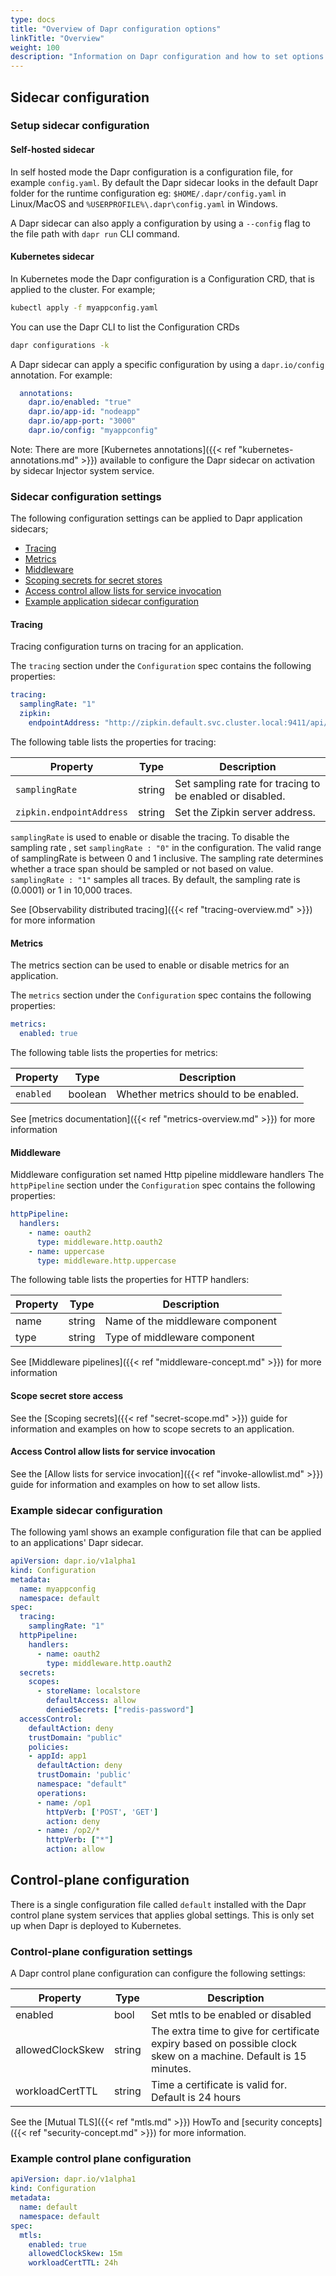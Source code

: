 ```yaml
---
type: docs
title: "Overview of Dapr configuration options"
linkTitle: "Overview"
weight: 100
description: "Information on Dapr configuration and how to set options for your application"
---
```


## Sidecar configuration

### Setup sidecar configuration

#### Self-hosted sidecar
In self hosted mode the Dapr configuration is a configuration file, for example `config.yaml`. By default the Dapr sidecar looks in the default Dapr folder for the runtime configuration eg: `$HOME/.dapr/config.yaml` in Linux/MacOS and `%USERPROFILE%\.dapr\config.yaml` in Windows.

A Dapr sidecar can also apply a configuration by using a `--config` flag to the file path with `dapr run` CLI command.

#### Kubernetes sidecar
In Kubernetes mode the Dapr configuration is a Configuration CRD, that is applied to the cluster. For example;

```bash
kubectl apply -f myappconfig.yaml
```

You can use the Dapr CLI to list the Configuration CRDs

```bash
dapr configurations -k
```

A Dapr sidecar can apply a specific configuration by using a `dapr.io/config` annotation. For example:

```yml
  annotations:
    dapr.io/enabled: "true"
    dapr.io/app-id: "nodeapp"
    dapr.io/app-port: "3000"
    dapr.io/config: "myappconfig"
```
Note: There are more [Kubernetes annotations]({{< ref "kubernetes-annotations.md" >}}) available to configure the Dapr sidecar on activation by sidecar Injector system service.

### Sidecar configuration settings

The following configuration settings can be applied to Dapr application sidecars;
- [Tracing](#tracing)
- [Metrics](#metrics)
- [Middleware](#middleware)
- [Scoping secrets for secret stores](#scoping-secrets-for-secret-stores)
- [Access control allow lists for service invocation](#access-control-allow-lists-for-service-invocation)
- [Example application sidecar configuration](#example-application-sidecar-configuration)

#### Tracing

Tracing configuration turns on tracing for an application.

The `tracing` section under the `Configuration` spec contains the following properties:

```yml
tracing:
  samplingRate: "1"
  zipkin:
    endpointAddress: "http://zipkin.default.svc.cluster.local:9411/api/v2/spans"
```

The following table lists the properties for tracing:

| Property                 | Type   | Description                                              |
| ------------------------ | ------ | -------------------------------------------------------- |
| `samplingRate`           | string | Set sampling rate for tracing to be enabled or disabled. |
| `zipkin.endpointAddress` | string | Set the Zipkin server address.                           |


`samplingRate` is used to enable or disable the tracing. To disable the sampling rate , set `samplingRate : "0"` in the configuration. The valid range of samplingRate is between 0 and 1 inclusive. The sampling rate determines whether a trace span should be sampled or not based on value. `samplingRate : "1"` samples all traces. By default, the sampling rate is (0.0001) or 1 in 10,000 traces.

See [Observability distributed tracing]({{< ref "tracing-overview.md" >}}) for more information

#### Metrics

The metrics section can be used to enable or disable metrics for an application.

The `metrics` section under the `Configuration` spec contains the following properties:

```yml
metrics:
  enabled: true
```

The following table lists the properties for metrics:

| Property  | Type    | Description                           |
| --------- | ------- | ------------------------------------- |
| `enabled` | boolean | Whether metrics should to be enabled. |

See [metrics documentation]({{< ref "metrics-overview.md" >}}) for more information

#### Middleware

Middleware configuration set named Http pipeline middleware handlers The `httpPipeline` section under the `Configuration` spec contains the following properties:

```yml
httpPipeline:
  handlers:
    - name: oauth2
      type: middleware.http.oauth2
    - name: uppercase
      type: middleware.http.uppercase
```

The following table lists the properties for HTTP handlers:

| Property | Type   | Description                      |
| -------- | ------ | -------------------------------- |
| name     | string | Name of the middleware component |
| type     | string | Type of middleware component     |

See [Middleware pipelines]({{< ref "middleware-concept.md" >}}) for more information

#### Scope secret store access

See the [Scoping secrets]({{< ref "secret-scope.md" >}}) guide for information and examples on how to scope secrets to an application.

#### Access Control allow lists for service invocation

See the [Allow lists for service invocation]({{< ref "invoke-allowlist.md" >}}) guide for information and examples on how to set allow lists.

### Example sidecar configuration
The following yaml shows an example configuration file that can be applied to an applications' Dapr sidecar.

```yml
apiVersion: dapr.io/v1alpha1
kind: Configuration
metadata:
  name: myappconfig
  namespace: default
spec:
  tracing:
    samplingRate: "1"
  httpPipeline:
    handlers:
      - name: oauth2
        type: middleware.http.oauth2
  secrets:
    scopes:
      - storeName: localstore
        defaultAccess: allow
        deniedSecrets: ["redis-password"]
  accessControl:
    defaultAction: deny
    trustDomain: "public"
    policies:
    - appId: app1
      defaultAction: deny
      trustDomain: 'public'
      namespace: "default"
      operations:
      - name: /op1
        httpVerb: ['POST', 'GET']
        action: deny
      - name: /op2/*
        httpVerb: ["*"]
        action: allow
```

## Control-plane configuration
There is a single configuration file called `default` installed with the Dapr control plane system services that applies global settings. This is only set up when Dapr is deployed to Kubernetes.

### Control-plane configuration settings
A Dapr control plane configuration can configure the following settings:

| Property         | Type   | Description                                                                                                     |
| ---------------- | ------ | --------------------------------------------------------------------------------------------------------------- |
| enabled          | bool   | Set mtls to be enabled or disabled                                                                              |
| allowedClockSkew | string | The extra time to give for certificate expiry based on possible clock skew on a machine. Default is 15 minutes. |
| workloadCertTTL  | string | Time a certificate is valid for. Default is 24 hours                                                            |

See the [Mutual TLS]({{< ref "mtls.md" >}}) HowTo and [security concepts]({{< ref "security-concept.md" >}}) for more information.

### Example control plane configuration

```yaml
apiVersion: dapr.io/v1alpha1
kind: Configuration
metadata:
  name: default
  namespace: default
spec:
  mtls:
    enabled: true
    allowedClockSkew: 15m
    workloadCertTTL: 24h
```
